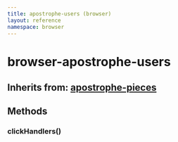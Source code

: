 ```yaml
---
title: apostrophe-users (browser)
layout: reference
namespace: browser
---
```


# browser-apostrophe-users

## Inherits from: [apostrophe-pieces](https://github.com/apostrophecms/apostrophe-documentation/tree/e71017392b54a258d8d72811456c862139150a96/modules/apostrophe-pieces/browser-apostrophe-pieces.html)

## Methods

### clickHandlers\(\)

